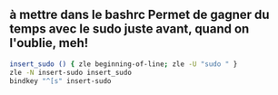 ## à mettre dans le bashrc Permet de gagner du temps avec le sudo juste avant, quand on l'oublie, meh!


```bash
insert_sudo () { zle beginning-of-line; zle -U "sudo " }
zle -N insert-sudo insert_sudo
bindkey "^[s" insert-sudo
```

